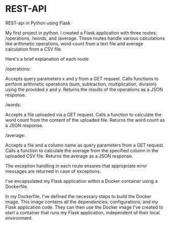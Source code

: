 # REST-API
 REST-api in Python using Flask

My first project in python. I created a Flask application with three routes: /operations, /words, and /average. These routes handle various calculations like arithmetic operations, word count from a text file and average calculation from a CSV file.

Here's a brief explanation of each route:

/operations:

Accepts query parameters x and y from a GET request.
Calls functions to perform arithmetic operations (sum, subtraction, multiplication, division) using the provided x and y.
Returns the results of the operations as a JSON response.

/words:

Accepts a file uploaded via a GET request.
Calls a function to calculate the word count from the content of the uploaded file.
Returns the word count as a JSON response.

/average:

Accepts a file and a column name as query parameters from a GET request.
Calls a function to calculate the average from the specified column in the uploaded CSV file.
Returns the average as a JSON response.

The exception handling in each route ensures that appropriate error messages are returned in case of exceptions.

I've encapsulated my Flask application within a Docker container using a Dockerfile.

In my Dockerfile, I've defined the necessary steps to build the Docker image. This image contains all the dependencies, configurations, and my Flask application code. They can then use the Docker image I've created to start a container that runs my Flask application, independent of their local environment.
